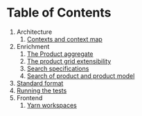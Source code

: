 # Table of Contents

1. Architecture
    1. [Contexts and context map](architecture/context_map.md)
2. Enrichment
    1. [The Product aggregate](enrichment/product_aggregate.md)
    2. [The product grid extensibility](enrichment/product_grid_extensibility.md)
    3. [Search specifications](enrichment/search_of_products_and_product_models.md)
    4. [Search of product and product model](enrichment/search_specification_on_elasticsearch.rst)
3. [Standard format](standard_format.md)
4. [Running the tests](tests/running_the_tests.md)
5. Frontend
    1. [Yarn workspaces](frontend/yarn-workspaces.md)